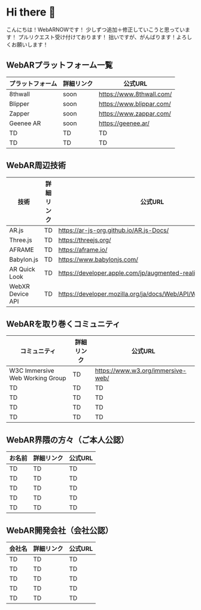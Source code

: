 # Hi there 👋
こんにちは！WebARNOWです！
少しずつ追加＋修正していこうと思っています！
プルリクエスト受け付けております！
拙いですが、がんばります！よろしくお願いします！

## WebARプラットフォーム一覧
|  プラットフォーム  |  詳細リンク  | 公式URL  |
| ---- | ---- | ---- |
|  8thwall  |  soon  | https://www.8thwall.com/  | 
|  Blipper  |  soon  | https://www.blippar.com/  |
|  Zapper  |  soon  | https://www.zappar.com/  |
|  Geenee AR  |  soon  | https://geenee.ar/  |
|  TD  |  TD  | TD  |
|  TD  |  TD  | TD  |

## WebAR周辺技術
|  技術  |  詳細リンク  | 公式URL  |
| ---- | ---- | ---- |
|  AR.js  |  TD  | https://ar-js-org.github.io/AR.js-Docs/  | 
|  Three.js  |  TD  | https://threejs.org/  |
|  AFRAME  |  TD  | https://aframe.io/  |
|  Babylon.js  |  TD  | https://www.babylonjs.com/  |
|  AR Quick Look  |  TD  | https://developer.apple.com/jp/augmented-reality/quick-look/  |
|  WebXR Device API  |  TD  | https://developer.mozilla.org/ja/docs/Web/API/WebXR_Device_API |


## WebARを取り巻くコミュニティ
|  コミュニティ  |  詳細リンク  | 公式URL  |
| ---- | ---- | ---- |
|  W3C Immersive Web Working Group  |  TD  | https://www.w3.org/immersive-web/  | 
|  TD  |  TD  | TD  |
|  TD  |  TD  | TD  |
|  TD  |  TD  | TD  |
|  TD  |  TD  | TD  |

## WebAR界隈の方々（ご本人公認）
|  お名前  |  詳細リンク  | 公式URL  |
| ---- | ---- | ---- |
|  TD  |  TD  | TD  | 
|  TD  |  TD  | TD  |
|  TD  |  TD  | TD  |
|  TD  |  TD  | TD  |
|  TD  |  TD  | TD  |

## WebAR開発会社（会社公認）

|  会社名  |  詳細リンク  | 公式URL  |
| ---- | ---- | ---- |
|  TD  |  TD  | TD  | 
|  TD  |  TD  | TD  |
|  TD  |  TD  | TD  |
|  TD  |  TD  | TD  |
|  TD  |  TD  | TD  |


<!--
**WebARNOW/webarnow** is a ✨ _special_ ✨ repository because its `README.md` (this file) appears on your GitHub profile.

Here are some ideas to get you started:

- 🔭 I’m currently working on ...
- 🌱 I’m currently learning ...
- 👯 I’m looking to collaborate on ...
- 🤔 I’m looking for help with ...
- 💬 Ask me about ...
- 📫 How to reach me: ...
- 😄 Pronouns: ...
- ⚡ Fun fact: ...
-->
